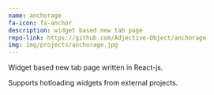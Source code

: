 ```yaml
---
name: anchorage
fa-icon: fa-anchor
description: widget based new tab page
repo-link: https://github.com/Adjective-Object/anchorage
img: img/projects/anchorage.jpg
---
```


Widget based new tab page written in React-js.

Supports hotloading widgets from external projects.
